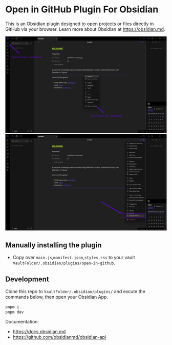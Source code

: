 # Open in GitHub Plugin For Obsidian

This is an Obsidian plugin designed to open projects or files directly in GitHub via your browser. Learn more about Obsidian at https://obsidian.md.

![preview1](./.github/img/preview1.png)
![preview2](./.github/img/preview2.png)

## Manually installing the plugin

- Copy over `main.js`,`manifest.json`,`styles.css` to your vault `VaultFolder/.obsidian/plugins/open-in-github`.

## Development

Clone this repo to `VaultFolder/.obsidian/plugins/` and excute the commands below, then open your Obsidian App.
```
pnpm i
pnpm dev
```

Documentation:
- https://docs.obsidian.md
- https://github.com/obsidianmd/obsidian-api
